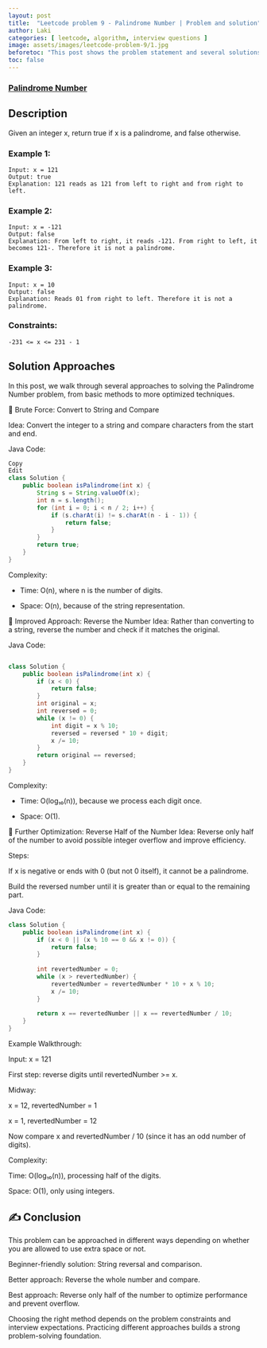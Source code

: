 ```yaml
---
layout: post
title:  "Leetcode problem 9 - Palindrome Number | Problem and solution"
author: Laki
categories: [ leetcode, algorithm, interview questions ]
image: assets/images/leetcode-problem-9/1.jpg
beforetoc: "This post shows the problem statement and several solutions for leetcode Palindrome Number problem"
toc: false
---
```


### [Palindrome Number](https://leetcode.com/problems/palindrome-number/)

## Description
Given an integer x, return true if x is a 
palindrome, and false otherwise.

### Example 1:
```
Input: x = 121
Output: true
Explanation: 121 reads as 121 from left to right and from right to left.
```
### Example 2:
```
Input: x = -121
Output: false
Explanation: From left to right, it reads -121. From right to left, it becomes 121-. Therefore it is not a palindrome.
```
### Example 3:
```
Input: x = 10
Output: false
Explanation: Reads 01 from right to left. Therefore it is not a palindrome.
``` 

### Constraints:
```
-231 <= x <= 231 - 1
```

## Solution Approaches
In this post, we walk through several approaches to solving the Palindrome Number problem, from basic methods to more optimized techniques.

🔹 Brute Force: Convert to String and Compare

Idea:
Convert the integer to a string and compare characters from the start and end.

Java Code:

```java
Copy
Edit
class Solution {
    public boolean isPalindrome(int x) {
        String s = String.valueOf(x);
        int n = s.length();
        for (int i = 0; i < n / 2; i++) {
            if (s.charAt(i) != s.charAt(n - i - 1)) {
                return false;
            }
        }
        return true;
    }
}
```
Complexity:

- Time: O(n), where n is the number of digits.

- Space: O(n), because of the string representation.


🔹 Improved Approach: Reverse the Number
Idea:
Rather than converting to a string, reverse the number and check if it matches the original.

Java Code:

```java

class Solution {
    public boolean isPalindrome(int x) {
        if (x < 0) {
            return false;
        }
        int original = x;
        int reversed = 0;
        while (x != 0) {
            int digit = x % 10;
            reversed = reversed * 10 + digit;
            x /= 10;
        }
        return original == reversed;
    }
}
```
Complexity:

- Time: O(log₁₀(n)), because we process each digit once.

- Space: O(1).

🔹 Further Optimization: Reverse Half of the Number
Idea:
Reverse only half of the number to avoid possible integer overflow and improve efficiency.

Steps:

If x is negative or ends with 0 (but not 0 itself), it cannot be a palindrome.

Build the reversed number until it is greater than or equal to the remaining part.

Java Code:

```java
class Solution {
    public boolean isPalindrome(int x) {
        if (x < 0 || (x % 10 == 0 && x != 0)) {
            return false;
        }
        
        int revertedNumber = 0;
        while (x > revertedNumber) {
            revertedNumber = revertedNumber * 10 + x % 10;
            x /= 10;
        }
        
        return x == revertedNumber || x == revertedNumber / 10;
    }
}
```
Example Walkthrough:

Input: x = 121

First step: reverse digits until revertedNumber >= x.

Midway:

x = 12, revertedNumber = 1

x = 1, revertedNumber = 12

Now compare x and revertedNumber / 10 (since it has an odd number of digits).

Complexity:

Time: O(log₁₀(n)), processing half of the digits.

Space: O(1), only using integers.

## ✍️ Conclusion
This problem can be approached in different ways depending on whether you are allowed to use extra space or not.

Beginner-friendly solution: String reversal and comparison.

Better approach: Reverse the whole number and compare.

Best approach: Reverse only half of the number to optimize performance and prevent overflow.

Choosing the right method depends on the problem constraints and interview expectations. Practicing different approaches builds a strong problem-solving foundation.
